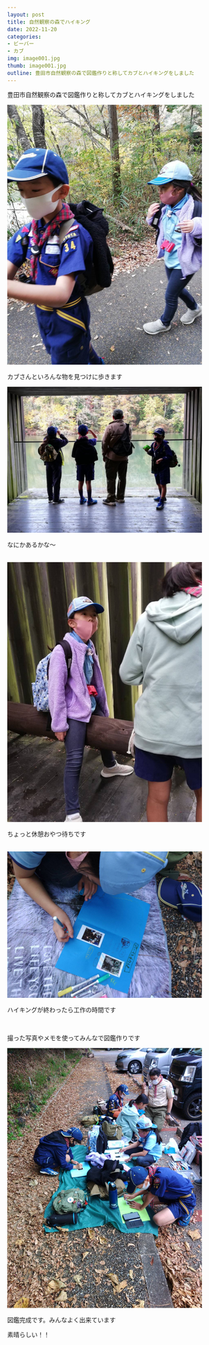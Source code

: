 ```yaml
---
layout: post
title: 自然観察の森でハイキング
date: 2022-11-20
categories:
- ビーバー
- カブ
img: image001.jpg
thumb: image001.jpg
outline: 豊田市自然観察の森で図鑑作りと称してカブとハイキングをしました
---
```


豊田市自然観察の森で図鑑作りと称してカブとハイキングをしました

<img src="/assets/img/blog/2022-11-20-自然観察の森でハイキング/image001.jpg" width="450px">

<br>

カブさんといろんな物を見つけに歩きます

<img src="/assets/img/blog/2022-11-20-自然観察の森でハイキング/image002.jpg" width="450px">

なにかあるかな～

<br>

<img src="/assets/img/blog/2022-11-20-自然観察の森でハイキング/image003.jpg" width="450px">

ちょっと休憩おやつ待ちです

<br>

<img src="/assets/img/blog/2022-11-20-自然観察の森でハイキング/image004.jpg" width="450px">

ハイキングが終わったら工作の時間です

<br>

撮った写真やメモを使ってみんなで図鑑作りです

<img src="/assets/img/blog/2022-11-20-自然観察の森でハイキング/image005.jpg" width="450px">

図鑑完成です。みんなよく出来ています

素晴らしい！！
